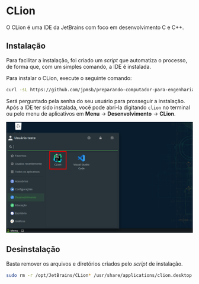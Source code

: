 # CLion

O CLion é uma IDE da JetBrains com foco em desenvolvimento C e C++.

## Instalação

Para facilitar a instalação, foi criado um *script* que automatiza o processo, de forma que, com um simples comando, a IDE é instalada.

Para instalar o CLion, execute o seguinte comando:

```bash
curl -sL https://github.com/jpmsb/preparando-computador-para-engenharia-de-tele/raw/main/scripts-auxiliares/instalar-clion | bash
```

Será perguntado pela senha do seu usuário para prosseguir a instalação. Após a IDE ter sido instalada, você pode abri-la digitando `clion` no terminal ou pelo menu de aplicativos em **Menu** &rarr; **Desenvolvimento** &rarr; **CLion**.

![](imagens/opensuse_tumbleweed_clion_menu.png)

## Desinstalação

Basta remover os arquivos e diretórios criados pelo *script* de instalação.

```bash
sudo rm -r /opt/JetBrains/CLion* /usr/share/applications/clion.desktop /usr/local/bin/clion
```